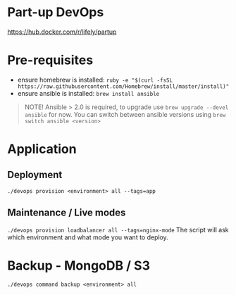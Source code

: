 Part-up DevOps
=================

https://hub.docker.com/r/lifely/partup

# Pre-requisites
- ensure homebrew is installed: `ruby -e "$(curl -fsSL https://raw.githubusercontent.com/Homebrew/install/master/install)"`
- ensure ansible is installed: `brew install ansible`

> NOTE! Ansible > 2.0 is required, to upgrade use `brew upgrade --devel ansible` for now.
> You can switch between ansible versions using `brew switch ansible <version>`

# Application

## Deployment
`./devops provision <environment> all --tags=app`

## Maintenance / Live modes
`./devops provision loadbalancer all --tags=nginx-mode`
The script will ask which environment and what mode you want to deploy.

# Backup - MongoDB / S3
`./devops command backup <environment> all`
